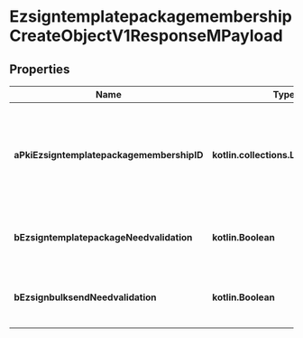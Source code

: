 
# EzsigntemplatepackagemembershipCreateObjectV1ResponseMPayload

## Properties
| Name | Type | Description | Notes |
| ------------ | ------------- | ------------- | ------------- |
| **aPkiEzsigntemplatepackagemembershipID** | **kotlin.collections.List&lt;kotlin.Int&gt;** | An array of unique IDs representing the object that were requested to be created.  They are returned in the same order as the array containing the objects to be created that was sent in the request. |  |
| **bEzsigntemplatepackageNeedvalidation** | **kotlin.Boolean** | Whether the Ezsignbulksend was automatically modified and needs a manual validation |  |
| **bEzsignbulksendNeedvalidation** | **kotlin.Boolean** | Whether the Ezsigntemplatepackage was automatically modified and needs a manual validation |  |



